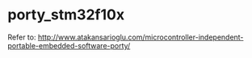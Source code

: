 # porty_stm32f10x
Refer to: http://www.atakansarioglu.com/microcontroller-independent-portable-embedded-software-porty/
